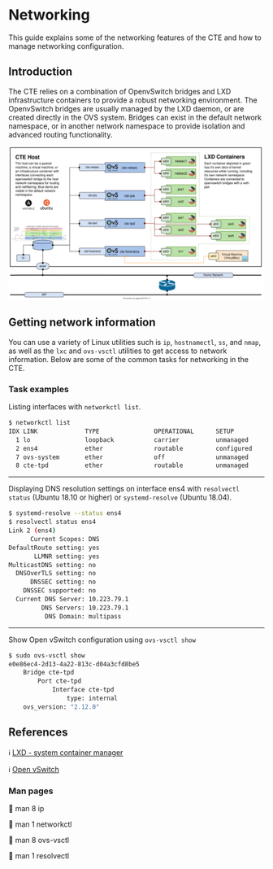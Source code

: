 # Networking

This guide explains some of the networking features of the CTE and how to manage networking configuration.

## Introduction

The CTE relies on a combination of OpenvSwitch bridges and LXD infrastructure containers to provide a robust networking environment.  The OpenvSwitch bridges are usually managed by the LXD daemon, or are created directly in the OVS system.  Bridges can exist in the default network namespace, or in another network namespace to provide isolation and advanced routing functionality.

![CTE Network Diagram](./svg/CTE_Network.svg)

## Getting network information

You can use a variety of Linux utilities such is `ip`, `hostnamectl`, `ss`, and `nmap`, as well as the `lxc` and `ovs-vsctl` utilities to get access to network information.  Below are some of the common tasks for networking in the CTE.

### Task examples

Listing interfaces with `networkctl list`.

```bash
$ networkctl list
IDX LINK             TYPE               OPERATIONAL      SETUP     
  1 lo               loopback           carrier          unmanaged
  2 ens4             ether              routable         configured
  7 ovs-system       ether              off              unmanaged
  8 cte-tpd          ether              routable         unmanaged
```

---

Displaying DNS resolution settings on interface ens4 with `resolvectl status` (Ubuntu 18.10 or higher) or `systemd-resolve` (Ubuntu 18.04).

```bash
$ systemd-resolve --status ens4
$ resolvectl status ens4
Link 2 (ens4)
      Current Scopes: DNS
DefaultRoute setting: yes
       LLMNR setting: yes
MulticastDNS setting: no
  DNSOverTLS setting: no
      DNSSEC setting: no
    DNSSEC supported: no
  Current DNS Server: 10.223.79.1
         DNS Servers: 10.223.79.1
          DNS Domain: multipass
```

---

Show Open vSwitch configuration using `ovs-vsctl show`

```bash
$ sudo ovs-vsctl show
e0e86ec4-2d13-4a22-813c-d04a3cfd8be5
    Bridge cte-tpd
        Port cte-tpd
            Interface cte-tpd
                type: internal
    ovs_version: "2.12.0"
```

## References

 :information_source: [LXD - system container manager](https://lxd.readthedocs.io/en/latest/ "a next generation system container and virtual machine manager")

 :information_source: [Open vSwitch](http://docs.openvswitch.org/en/latest/ "a production quality, multilayer virtual switch")

### Man pages

:orange_book: man 8 ip

:orange_book: man 1 networkctl

:orange_book: man 8 ovs-vsctl

:orange_book: man 1 resolvectl
